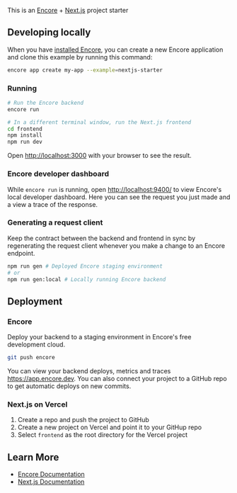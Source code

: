 This is an [Encore](https://encore.dev/) + [Next.js](https://nextjs.org/) project starter

## Developing locally

When you have [installed Encore](https://encore.dev/docs/install), you can create a new Encore application and clone
this example by running this command:

```bash
encore app create my-app --example=nextjs-starter
```

### Running

```bash
# Run the Encore backend
encore run

# In a different terminal window, run the Next.js frontend
cd frontend
npm install
npm run dev
```

Open [http://localhost:3000](http://localhost:3000) with your browser to see the result.

### Encore developer dashboard

While `encore run` is running, open <http://localhost:9400/> to view Encore's local developer dashboard.
Here you can see the request you just made and a view a trace of the response.

### Generating a request client

Keep the contract between the backend and frontend in sync by regenerating the request client whenever you make a change
to an Encore endpoint.

```bash
npm run gen # Deployed Encore staging environment
# or
npm run gen:local # Locally running Encore backend
```

## Deployment

### Encore

Deploy your backend to a staging environment in Encore's free development cloud.

```bash
git push encore
```

You can view your backend deploys, metrics and traces <https://app.encore.dev>. You can also connect your project to a
GitHub repo to get automatic deploys on new commits. 

### Next.js on Vercel

1. Create a repo and push the project to GitHub
2. Create a new project on Vercel and point it to your GitHup repo
3. Select `frontend` as the root directory for the Vercel project

## Learn More

- [Encore Documentation](https://encore.dev/docs)
- [Next.js Documentation](https://nextjs.org/docs)

